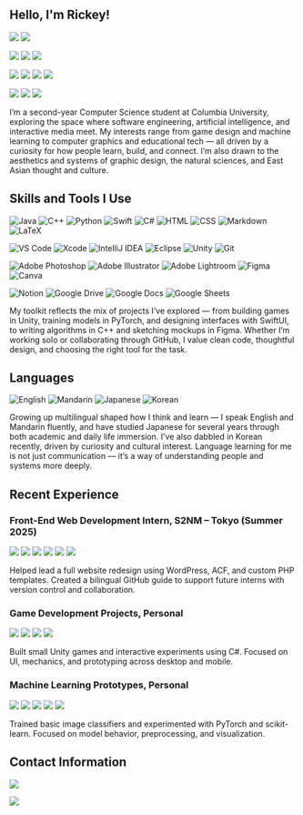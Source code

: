 
## Hello, I'm Rickey!
<p>
  <img src="https://img.shields.io/badge/Columbia_University-1464AC?style=flat-square&logo=academia&logoColor=white" />
  <img src="https://img.shields.io/badge/Computer_Science-0A192F?style=flat-square&logo=code&logoColor=white" />
</p>

<p>
  <img src="https://img.shields.io/badge/Software_Engineering-4CAF50?style=flat-square&logo=circle&logoColor=white" />
  <img src="https://img.shields.io/badge/Artificial_Intelligence-FF4C4C?style=flat-square&logo=brains&logoColor=white" />
  <img src="https://img.shields.io/badge/Interactive_Media-9C27B0?style=flat-square&logo=joystick&logoColor=white" />
</p>

<p>
  <img src="https://img.shields.io/badge/Game_Design-F57C00?style=flat-square&logo=unity&logoColor=white" />
  <img src="https://img.shields.io/badge/Machine_Learning-2196F3?style=flat-square&logo=machinelearning&logoColor=white" />
  <img src="https://img.shields.io/badge/Computer_Graphics-00BCD4?style=flat-square&logo=opengl&logoColor=white" />
  <img src="https://img.shields.io/badge/Educational_Tech-43A047?style=flat-square&logo=googlescholar&logoColor=white" />
</p>

<p>
  <img src="https://img.shields.io/badge/Graphic_Design-E91E63?style=flat-square&logo=adobeillustrator&logoColor=white" />
  <img src="https://img.shields.io/badge/Natural_Sciences-607D8B?style=flat-square&logo=leaflet&logoColor=white" />
  <img src="https://img.shields.io/badge/East_Asian_Studies-795548?style=flat-square&logo=language&logoColor=white" />
</p>

I’m a second-year Computer Science student at Columbia University, exploring the space where software engineering, artificial intelligence, and interactive media meet. My interests range from game design and machine learning to computer graphics and educational tech — all driven by a curiosity for how people learn, build, and connect. I’m also drawn to the aesthetics and systems of graphic design, the natural sciences, and East Asian thought and culture.



## Skills and Tools I Use
<!-- Programming Languages -->
<p>
  <img alt="Java" src="https://img.shields.io/badge/Java-007396?style=flat-square&logo=openjdk&logoColor=white" />
  <img alt="C++" src="https://img.shields.io/badge/C++-00599C?style=flat-square&logo=c%2B%2B&logoColor=white" />
  <img alt="Python" src="https://img.shields.io/badge/Python-3776AB?style=flat-square&logo=python&logoColor=white" />
  <img alt="Swift" src="https://img.shields.io/badge/Swift-FA7343?style=flat-square&logo=swift&logoColor=white" />
  <img alt="C#" src="https://img.shields.io/badge/C%23-239120?style=flat-square&logo=csharp&logoColor=white" />
  <img alt="HTML" src="https://img.shields.io/badge/HTML-E34F26?style=flat-square&logo=html5&logoColor=white" />
  <img alt="CSS" src="https://img.shields.io/badge/CSS-1572B6?style=flat-square&logo=css3&logoColor=white" />
  <img alt="Markdown" src="https://img.shields.io/badge/Markdown-000000?style=flat-square&logo=markdown&logoColor=white" />
  <img alt="LaTeX" src="https://img.shields.io/badge/LaTeX-008080?style=flat-square&logo=latex&logoColor=white" />
</p>

<!-- IDEs / Dev Tools -->
<p>
  <img alt="VS Code" src="https://img.shields.io/badge/VS%20Code-007ACC?style=flat-square&logo=visualstudiocode&logoColor=white" />
  <img alt="Xcode" src="https://img.shields.io/badge/Xcode-147EFB?style=flat-square&logo=xcode&logoColor=white" />
  <img alt="IntelliJ IDEA" src="https://img.shields.io/badge/IntelliJ_IDEA-000000?style=flat-square&logo=intellij-idea&logoColor=white" />
  <img alt="Eclipse" src="https://img.shields.io/badge/Eclipse-2C2255?style=flat-square&logo=eclipseide&logoColor=white" />
  <img alt="Unity" src="https://img.shields.io/badge/Unity-000000?style=flat-square&logo=unity&logoColor=white" />
  <img alt="Git" src="https://img.shields.io/badge/Git-F05032?style=flat-square&logo=git&logoColor=white" />
</p>

<!-- Creative Tools -->
<p>
  <img alt="Adobe Photoshop" src="https://img.shields.io/badge/Photoshop-31A8FF?style=flat-square&logo=adobephotoshop&logoColor=white" />
  <img alt="Adobe Illustrator" src="https://img.shields.io/badge/Illustrator-FF9A00?style=flat-square&logo=adobeillustrator&logoColor=white" />
  <img alt="Adobe Lightroom" src="https://img.shields.io/badge/Lightroom-31A8FF?style=flat-square&logo=adobelightroom&logoColor=white" />
  <img alt="Figma" src="https://img.shields.io/badge/Figma-F24E1E?style=flat-square&logo=figma&logoColor=white" />
  <img alt="Canva" src="https://img.shields.io/badge/Canva-00C4CC?style=flat-square&logo=canva&logoColor=white" />
</p>

<!-- Productivity Tools -->
<p>
  <img alt="Notion" src="https://img.shields.io/badge/Notion-000000?style=flat-square&logo=notion&logoColor=white" />
  <img alt="Google Drive" src="https://img.shields.io/badge/Drive-4285F4?style=flat-square&logo=googledrive&logoColor=white" />
  <img alt="Google Docs" src="https://img.shields.io/badge/Docs-4285F4?style=flat-square&logo=googledocs&logoColor=white" />
  <img alt="Google Sheets" src="https://img.shields.io/badge/Sheets-34A853?style=flat-square&logo=googlesheets&logoColor=white" />
</p>
My toolkit reflects the mix of projects I’ve explored — from building games in Unity, training models in PyTorch, and designing interfaces with SwiftUI, to writing algorithms in C++ and sketching mockups in Figma. Whether I’m working solo or collaborating through GitHub, I value clean code, thoughtful design, and choosing the right tool for the task.


## Languages
<!-- Language Skills -->
<p>
  <img alt="English" src="https://img.shields.io/badge/English-母語-blue?style=flat-square" />
  <img alt="Mandarin" src="https://img.shields.io/badge/Mandarin-流暢-red?style=flat-square" />
  <img alt="Japanese" src="https://img.shields.io/badge/Japanese-上級-orange?style=flat-square" />
  <img alt="Korean" src="https://img.shields.io/badge/Korean-初級-lightgrey?style=flat-square" />
</p>
Growing up multilingual shaped how I think and learn — I speak English and Mandarin fluently, and have studied Japanese for several years through both academic and daily life immersion.
I’ve also dabbled in Korean recently, driven by curiosity and cultural interest. Language learning for me is not just communication — it’s a way of understanding people and systems more deeply.

## Recent Experience

### Front-End Web Development Intern, S2NM – Tokyo (Summer 2025)
<p> <img src="https://img.shields.io/badge/WordPress-21759B?style=flat-square&logo=wordpress&logoColor=white" /> <img src="https://img.shields.io/badge/PHP_Custom_Themes-777BB4?style=flat-square&logo=php&logoColor=white" /> <img src="https://img.shields.io/badge/ACF_Fields-4AB197?style=flat-square&logo=wordpress&logoColor=white" /> <img src="https://img.shields.io/badge/Multilingual_UX-9C27B0?style=flat-square&logo=googletranslate&logoColor=white" /> <img src="https://img.shields.io/badge/GitHub_Workflows-24292E?style=flat-square&logo=github&logoColor=white" /> <img src="https://img.shields.io/badge/Bilingual_Documentation-607D8B?style=flat-square&logo=readthedocs&logoColor=white" /> </p> 
Helped lead a full website redesign using WordPress, ACF, and custom PHP templates. Created a bilingual GitHub guide to support future interns with version control and collaboration.

### Game Development Projects, Personal
<p> <img src="https://img.shields.io/badge/Unity-000000?style=flat-square&logo=unity&logoColor=white" /> <img src="https://img.shields.io/badge/C%23-239120?style=flat-square&logo=csharp&logoColor=white" />
 <img src="https://img.shields.io/badge/UI_Design-F57C00?style=flat-square&logo=adobeillustrator&logoColor=white" /> <img src="https://img.shields.io/badge/Prototyping-00BCD4?style=flat-square&logo=figma&logoColor=white" /> </p>
Built small Unity games and interactive experiments using C#. Focused on UI, mechanics, and prototyping across desktop and mobile.

### Machine Learning Prototypes, Personal
<p> <img src="https://img.shields.io/badge/PyTorch-E64A19?style=flat-square&logo=pytorch&logoColor=white" /> <img src="https://img.shields.io/badge/scikit--learn-F7931E?style=flat-square&logo=scikitlearn&logoColor=white" /> <img src="https://img.shields.io/badge/Image_Classification-2196F3?style=flat-square&logo=python&logoColor=white" /> <img src="https://img.shields.io/badge/Data_Preprocessing-607D8B?style=flat-square&logo=databricks&logoColor=white" /> <img src="https://img.shields.io/badge/Model_Visualization-9C27B0?style=flat-square&logo=tableau&logoColor=white" /> </p>
Trained basic image classifiers and experimented with PyTorch and scikit-learn. Focused on model behavior, preprocessing, and visualization.

## Contact Information  
<p>
  <a href="https://www.linkedin.com/in/rickey-chiu-894b58294">
    <img src="https://img.shields.io/badge/LinkedIn-Rickey%20Chiu-0A66C2?style=flat-square&logo=linkedin&logoColor=white" />
  </a>
</p>

<p>
  <a href="mailto:chiurickey@gmail.com">
    <img src="https://img.shields.io/badge/Email-chiurickey@gmail.com-D14836?style=flat-square&logo=gmail&logoColor=white" />
  </a>
</p>

